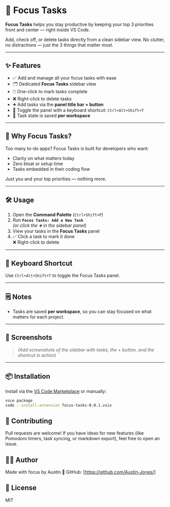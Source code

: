 # 🧠 Focus Tasks

**Focus Tasks** helps you stay productive by keeping your top 3 priorities front and center — right inside VS Code.

Add, check off, or delete tasks directly from a clean sidebar view. No clutter, no distractions — just the 3 things that matter most.

---

## ✨ Features

- ✅ Add and manage all your focus tasks with ease
- 🗂️ Dedicated **Focus Tasks** sidebar view
- 🖱️ One-click to mark tasks complete
- ❌ Right-click to delete tasks
- ➕ Add tasks via the **panel title bar + button**
- 🎯 Toggle the panel with a keyboard shortcut: `Ctrl+Alt+Shift+T`
- 💾 Task state is saved **per workspace**

---

## 🚀 Why Focus Tasks?

Too many to-do apps? Focus Tasks is built for developers who want:

- Clarity on what matters today
- Zero bloat or setup time
- Tasks embedded in their coding flow

Just you and your top priorities — nothing more.

---

## 🛠 Usage

1. Open the **Command Palette** (`Ctrl+Shift+P`)
2. Run **`Focus Tasks: Add a New Task`**  
   *(or click the ➕ in the sidebar panel)*
3. View your tasks in the **Focus Tasks** panel
4. ✅ Click a task to mark it done  
   ❌ Right-click to delete

---

## 🎹 Keyboard Shortcut

Use `Ctrl+Alt+Shift+T` to toggle the Focus Tasks panel.

---

## 🗒️ Notes

- Tasks are saved **per workspace**, so you can stay focused on what matters for each project.

---

## 📸 Screenshots

> _(Add screenshots of the sidebar with tasks, the + button, and the shortcut in action)_

---

## 📦 Installation

Install via the [VS Code Marketplace](https://marketplace.visualstudio.com/) or manually:

```bash
vsce package
code --install-extension focus-tasks-0.0.1.vsix
```

## 🙌 Contributing
Pull requests are welcome! If you have ideas for new features (like Pomodoro timers, task syncing, or markdown export), feel free to open an issue.

## 🧑‍💻 Author
Made with focus by Austin
🔗 GitHub: [https://github.com/Austin-Jones/]

## 📝 License
MIT